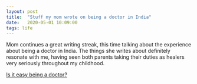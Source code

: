 ```yaml
---
layout: post
title:  "Stuff my mom wrote on being a doctor in India"
date:   2020-05-01 10:09:00
tags: life
---
```


Mom continues a great writing streak, this time talking about the experience about being a doctor in India. The things she writes about definitely resonate with me, having seen both parents taking their duties as healers very seriously throughout my childhood.

[Is it easy being a doctor?](https://medium.com/@ashashah55/is-it-easy-being-a-doctor-4490c3399977)
